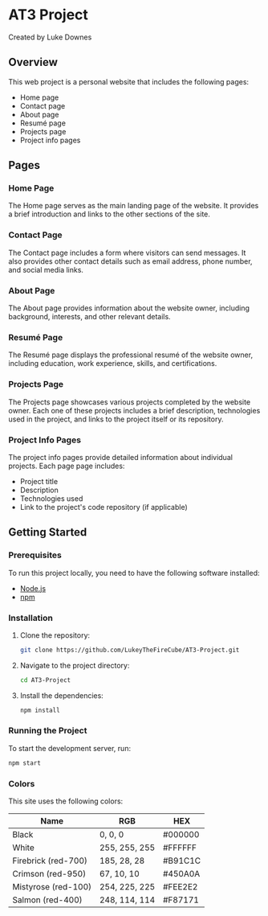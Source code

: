 # AT3 Project
Created by Luke Downes

## Overview
This web project is a personal website that includes the following pages:
- Home page
- Contact page
- About page
- Resumé page
- Projects page
- Project info pages

## Pages

### Home Page
The Home page serves as the main landing page of the website.
It provides a brief introduction and links to the other sections of the site.

### Contact Page
The Contact page includes a form where visitors can send messages.
It also provides other contact details such as email address, phone number, and social media links.

### About Page
The About page provides information about the website owner, including background, interests,
and other relevant details.

### Resumé Page
The Resumé page displays the professional resumé of the website owner, including education,
work experience, skills, and certifications.

### Projects Page
The Projects page showcases various projects completed by the website owner. Each one of these projects includes a
brief description, technologies used in the project, and links to the project itself or its repository.

### Project Info Pages
The project info pages provide detailed information about individual projects.
Each page page includes:
- Project title
- Description
- Technologies used
- Link to the project's code repository (if applicable)

## Getting Started

### Prerequisites
To run this project locally, you need to have the following software installed:
- [Node.js](https://nodejs.org/)
- [npm](https://www.npmjs.com/)

### Installation
1. Clone the repository:
    ```bash
    git clone https://github.com/LukeyTheFireCube/AT3-Project.git
    ```
2. Navigate to the project directory:
    ```bash
    cd AT3-Project
    ```
3. Install the dependencies:
    ```bash
    npm install
    ```

### Running the Project
To start the development server, run:
```bash
npm start
```
### Colors
This site uses the following colors:

| Name                | RGB           | HEX     |
|---------------------|---------------|---------|
| Black               | 0, 0, 0       | #000000 |
| White               | 255, 255, 255 | #FFFFFF |
| Firebrick (red-700) | 185, 28, 28   | #B91C1C |
| Crimson (red-950)   | 67, 10, 10    | #450A0A |
| Mistyrose (red-100) | 254, 225, 225 | #FEE2E2 |
| Salmon (red-400)    | 248, 114, 114 | #F87171 |

